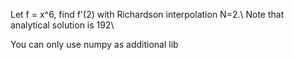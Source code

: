Let f = x^6, find f'(2) with Richardson interpolation N=2.\\
Note that analytical solution is 192\\

You can only use numpy as additional lib 
